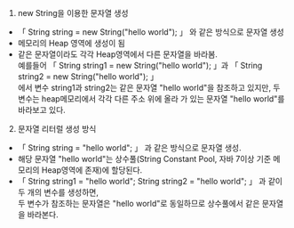 1. new String을 이용한 문자열 생성
- 「 String string = new String("hello world"); 」 와 같은 방식으로 문자열 생성
- 메모리의 Heap 영역에 생성이 됨
- 같은 문자열이라도 각각 Heap영역에서 다른 문자열을 바라봄.   
예를들어 「 String string1 = new String("hello world"); 」과 「 String string2 = new String("hello world"); 」  
에서 변수 string1과 string2는 같은 문자열 "hello world"을 참조하고 있지만, 두 변수는 heap메모리에서 각각 다른 주소 위에 올라 가 있는 
 문자열 "hello world"를 바라보고 있다.

2. 문자열 리터럴 생성 방식
- 「 String string = "hello world"; 」 과 같은 방식으로 문자열 생성.
- 해당 문자열 "hello world"는 상수풀(String Constant Pool, 자바 7이상 기준 메모리의 Heap영역에 존재)에 할당된다.  
- 「 String string1 = "hello world"; String string2 = "hello world"; 」 과 같이 두 개의 변수를 생성하면,  
 두 변수가 참조하는 문자열은 "hello world"로 동일하므로 상수풀에서 같은 문자열을 바라본다.